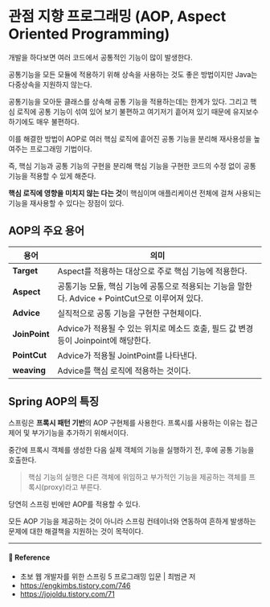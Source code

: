 # 관점 지향 프로그래밍 (AOP, Aspect Oriented Programming)  

개발을 하다보면 여러 코드에서 공통적인 기능이 많이 발생한다.  

공통기능을 모든 모듈에 적용하기 위해 상속을 사용하는 것도 좋은 방법이지만 Java는 다중상속을 지원하지 않는다.  

공통기능을 모아둔 클래스를 상속해 공통 기능을 적용하는데는 한계가 있다. 그리고 핵심 로직에 공통 기능이 섞여 있어 보기 불편하고 여기저기 흩어져 있기 때문에 유지보수 하기에도 매우 불편하다.  

이를 해결한 방법이 AOP로 여러 핵심 로직에 흩어진 공통 기능을 분리해 재사용성을 높여주는 프로그래밍 기법이다.  

즉, 핵심 기능과 공통 기능의 구현을 분리해 핵심 기능을 구현한 코드의 수정 없이 공통 기능을 적용할 수 있게 해준다.  

**핵심 로직에 영향을 미치지 않는 다는 것**이 핵심이며 애플리케이션 전체에 걸쳐 사용되는 기능을 재사용할 수 있다는 장점이 있다.  

## AOP의 주요 용어  

|용어|의미|
|---|---|
|**Target**|Aspect를 적용하는 대상으로 주로 핵심 기능에 적용한다.|
|**Aspect**|공통기능 모듈, 핵심 기능에 공통으로 적용되는 기능을 말한다. Advice + PointCut으로 이루어져 있다.|
|**Advice**|실직적으로 공통 기능을 구현한 구현체이다.|
|**JoinPoint**|Advice가 적용될 수 있는 위치로 메소드 호출, 필드 값 변경 등이 Joinpoint에 해당한다.|
|**PointCut**|Advice가 적용될 JointPoint를 나타낸다.|
|**weaving**|Advice를 핵심 로직에 적용하는 것이다.|

## Spring AOP의 특징  

스프링은 **프록시 패턴 기반**의 AOP 구현체를 사용한다. 프록시를 사용하는 이유는 접근 제어 및 부가기능을 추가하기 위해서이다.  

중간에 프록시 객체를 생성한 다음 실제 객체의 기능을 실행하기 전, 후에 공통 기능을 호출한다.  

> 핵심 기능의 실행은 다른 객체에 위임하고 부가적인 기능을 제공하는 객체를 프록시(proxy)라고 부른다.

당연히 스프링 빈에만 AOP를 적용할 수 있다.  

모든 AOP 기능을 제공하는 것이 아니라 스프링 컨테이너와 연동하여 흔하게 발생하는 문제에 대한 해결책을 지원하는 것이 목적이다.  

---

#### 📌 Reference  

- 초보 웹 개발자를 위한 스프링 5 프로그래밍 입문 | 최범균 저
- <https://engkimbs.tistory.com/746>
- <https://jojoldu.tistory.com/71>